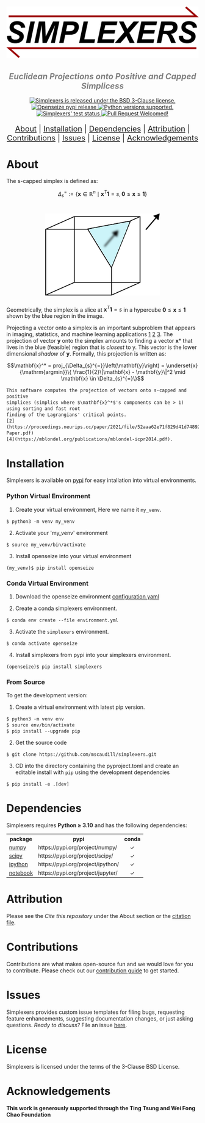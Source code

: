 
[comment]: # (Logo and Title)
<h1 align="center">
    <img src="https://github.com/mscaudill/simplexers/blob/main/docs/imgs/logo.png" 
    style="width:600px;height:auto;"/>
</h1>

<h2 align="center">
  <i><font color='gray'>Euclidean Projections onto Positive and Capped Simplicess</font></i>
</h2>


[comment]: # (Badges)
<p align="center">
  <a href="https://github.com/mscaudill/simplexers/blob/main/LICENSE"><img
    src="https://img.shields.io/badge/License-BSD%203--Clause-teal" 
    alt="Simplexers is released under the BSD 3-Clause license." />
  </a>
  <a href="https://pypi.org/project/openseize/"><img 
    src="https://img.shields.io/pypi/v/openseize?color=78437E&logo=pypi&logoColor=white" 
    alt="Openseize pypi release" />
  </a>
  <a href="https://github.com/mscaudill/openseize/tree/master#Dependencies"><img 
    src="https://img.shields.io/pypi/pyversions/openseize?logo=python&logoColor=gold" 
    alt="Python versions supported." />
  </a>
  <a href="https://github.com/mscaudill/openseize/actions/workflows/test.yml"><img 
    src="https://img.shields.io/github/actions/workflow/status/mscaudill/simplexers/test.yml?label=CI&logo=github" 
    alt="Simplexers' test status" />
  </a>
 <a href="https://github.com/mscaudill/openseize/pulls"><img 
    src="https://img.shields.io/badge/PRs-welcome-F8A3A3"
    alt="Pull Request Welcomed!" />
  </a>
</p>


[comment]: # (Navigation links)
<p align="center"  style="font-size: 20px">
<a href="#Key-Features">About</a>   |  
<a href="#Installation">Installation</a>   |  
<a href="#Dependencies">Dependencies</a>   |  
<a href="#Attribution">Attribution</a>   |  
<a href="#Contributions">Contributions</a>   |  
<a href="#Issues">Issues</a>   |  
<a href="#License">License</a> |
<a href="#Acknowledgements">Acknowledgements</a> 
</p>

# About

The s-capped simplex is defined as:
```math
\Delta_{s}^{=} := \{\mathbf{x} \in \mathbb{R}^{n} \mid \mathbf{x}^T\mathbf{1} = s,
 \mathbf{0} \leq \mathbf{x} \leq \mathbf{1} \}
```

[comment]: # (simplex feasible region)
<h1 align="center">
    <img src="https://github.com/mscaudill/simplexers/blob/main/docs/imgs/simplex_region.png" 
    style="width:300px;height:auto;"/>
</h1>

Geometrically, the simplex is a slice at $\mathbf{x}^T\mathbf{1} = s$ in
a hypercube $\mathbf{0} \leq \mathbf{x} \leq \mathbf{1}$ shown by the blue
region in the image.

Projecting a vector onto a simplex is an important subproblem that appears in
imaging, statistics, and machine learning applications [1](https://link.springer.com/article/10.1007/s10107-015-0946-6) [2](https://proceedings.neurips.cc/paper/2021/file/52aaa62e71f829d41d74892a18a11d59-Paper.pdf) [3](https://www.sciencedirect.com/science/article/abs/pii/S0167865522002185).
The projection of vector $\mathbf{y}$ onto the simplex amounts to finding a 
vector $\mathbf{x}*$ that lives in the blue (feasible) region that is *closest* to y. This vector is
the lower dimensional *shadow* of $\mathbf{y}$. Formally, this projection is
written as:

```math
\mathbf{x}^* = proj_{\Delta_{s}^{=}}\left(\mathbf{y}\right) = \underset{x}{\mathrm{argmin}}\{
\frac{1}{2}\|\mathbf{x} - \mathbf{y}\|^2 \mid \mathbf{x} \in
\Delta_{s}^{=}\}
```

```
This software computes the projection of vectors onto s-capped and positive
simplices (simplics where $\mathbf{x}^*$'s components can be > 1) using sorting and fast root 
finding of the Lagrangians' critical points.
[2](https://proceedings.neurips.cc/paper/2021/file/52aaa62e71f829d41d74892a18a11d59-Paper.pdf)
[4](https://mblondel.org/publications/mblondel-icpr2014.pdf).
```

# Installation

Simplexers is available on [pypi](https://pypi.org/project/simplexers/) for easy intallation into virtual environments.

### Python Virtual Environment

1. Create your virtual environment, Here we name it `my_venv`. 
```Shell
$ python3 -m venv my_venv
```

2. Activate your 'my_venv' environment
```Shell
$ source my_venv/bin/activate
```

3. Install openseize into your virtual environment
```Shell
(my_venv)$ pip install openseize
```

### Conda Virtual Environment

1. Download the openseize environment <a
href=https://github.com/mscaudill/simplexers/blob/master/environment.yml 
target=_blank>configuration yaml</a> 


2. Create a conda simplexers environment.
```Shell
$ conda env create --file environment.yml
```

3. Activate the `simplexers` environment.
```Shell
$ conda activate openseize
```

4. Install simplexers from pypi into your simplexers environment.
```Shell
(openseize)$ pip install simplexers
```

### From Source

To get the development version:

1. Create a virtual environment with latest pip version.
```Shell
$ python3 -m venv env
$ source env/bin/activate
$ pip install --upgrade pip
```

2. Get the source code
```Shell
$ git clone https://github.com/mscaudill/simplexers.git
```

3. CD into the directory containing the pyproject.toml and create an 
editable install with `pip` using the development dependencies
```Shell
$ pip install -e .[dev]
```

# Dependencies

Simplexers requires <b>Python <span>&#8805;</span> 3.10</b> and has the
following dependencies:

<table>

  <tr>
    <th>package</th>
    <th>pypi</th>
    <th>conda</th>
  </tr>

  <tr>
    <td><a href="https://numpy.org/doc/stable/index.html#" 
        target=_blank>numpy</a></td>
    <td>https://pypi.org/project/numpy/</td>
    <td align='center'><span>&#10003;</span></td>
  </tr>

  <tr>
    <td><a href="https://scipy.org/" 
        target=_blank>scipy</a></td>
    <td>https://pypi.org/project/scipy/</td>
    <td align='center'><span>&#10003;</span></td>
  </tr>

  <tr>
    <td><a href="https://ipython.org/" 
        target=_blank>ipython</a></td>
    <td>https://pypi.org/project/ipython/</td>
    <td align='center'><span>&#10003;</span></td>
  </tr>

  <tr>
    <td><a href=https://jupyter.org/ 
        target=_blank>notebook</a></td>
    <td>https://pypi.org/project/jupyter/</td>
    <td align='center'><span>&#10003;</span></td>
  </tr>

</table>

# Attribution

Please see the *Cite this repository* under the About section or the [citation
file](https://github.com/mscaudill/openseize/blob/master/CITATION.cff).


# Contributions

Contributions are what makes open-source fun and we would love for you to
contribute. Please check out our [contribution guide](
https://github.com/mscaudill/simplexers/blob/master/.github/CONTRIBUTING.md)
to get started.

# Issues

Simplexers provides custom issue templates for filing bugs, requesting
feature enhancements, suggesting documentation changes, or just asking
questions. *Ready to discuss?* File an issue <a
href=https://github.com/mscaudill/simplexers/issues/new/choose>here</a>. 

# License

Simplexers is licensed under the terms of the 3-Clause BSD License.

# Acknowledgements

**This work is generously supported through the Ting Tsung and Wei Fong Chao 
Foundation**


